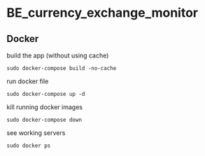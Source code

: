 # BE_currency_exchange_monitor

## Docker

build the app (without using cache)

```
sudo docker-compose build -no-cache
```

run docker file

```
sudo docker-compose up -d
```

kill running docker images

```
sudo docker-compose down
```

see working servers

```
sudo docker ps
```
